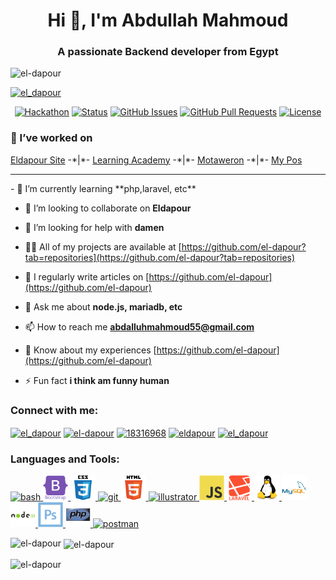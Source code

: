 <h1 align="center">Hi 👋, I'm Abdullah Mahmoud</h1>
<h3 align="center">A passionate Backend developer from Egypt</h3>

<p align="left"> <img src="https://komarev.com/ghpvc/?username=el-dapour&label=Profile%20views&color=0e75b6&style=flat" alt="el-dapour" /> </p>

<p align="left"> <a href="https://twitter.com/el_dapour" target="blank"><img src="https://img.shields.io/twitter/follow/el_dapour?logo=twitter&style=for-the-badge" alt="el_dapour" /></a> </p>


<div align="center">

[![Hackathon](https://img.shields.io/badge/hackathon-name-orange.svg)](http://hackathon.url.com)
[![Status](https://img.shields.io/badge/status-active-success.svg)]()
[![GitHub Issues](https://img.shields.io/github/issues/kylelobo/The-Documentation-Compendium.svg)](https://github.com/kylelobo/The-Documentation-Compendium/issues)
[![GitHub Pull Requests](https://img.shields.io/github/issues-pr/kylelobo/The-Documentation-Compendium.svg)](https://github.com/kylelobo/The-Documentation-Compendium/pulls)
[![License](https://img.shields.io/badge/license-MIT-blue.svg)](LICENSE.md)

</div>

<h3>🔭 I’ve worked on </h3>
<a href='https://github.com/el-dapour/lord'>Eldapour Site</a><span> -*|*- </span>
<a href='https://github.com/el-dapour/learning-academy'>Learning Academy</a><span> -*|*- </span>
<a href='https://github.com/el-dapour/motaweron'>Motaweron</a><span> -*|*- </span>
<a href='https://github.com/el-dapour/mypos'>My Pos</a>
<hr>
- 🌱 I’m currently learning **php,laravel, etc**

- 👯 I’m looking to collaborate on **Eldapour**

- 🤝 I’m looking for help with **damen**

- 👨‍💻 All of my projects are available at [https://github.com/el-dapour?tab=repositories](https://github.com/el-dapour?tab=repositories)

- 📝 I regularly write articles on [https://github.com/el-dapour](https://github.com/el-dapour)

- 💬 Ask me about **node.js, mariadb, etc**

- 📫 How to reach me **abdalluhmahmoud55@gmail.com**

- 📄 Know about my experiences [https://github.com/el-dapour](https://github.com/el-dapour)

- ⚡ Fun fact **i think am funny human**

<h3 align="left">Connect with me:</h3>
<p align="left">
<a href="https://twitter.com/el_dapour" target="blank"><img align="center" src="https://raw.githubusercontent.com/rahuldkjain/github-profile-readme-generator/master/src/images/icons/Social/twitter.svg" alt="el_dapour" height="30" width="40" /></a>
<a href="https://linkedin.com/in/el-dapour" target="blank"><img align="center" src="https://raw.githubusercontent.com/rahuldkjain/github-profile-readme-generator/master/src/images/icons/Social/linked-in-alt.svg" alt="el-dapour" height="30" width="40" /></a>
<a href="https://stackoverflow.com/users/18316968" target="blank"><img align="center" src="https://raw.githubusercontent.com/rahuldkjain/github-profile-readme-generator/master/src/images/icons/Social/stack-overflow.svg" alt="18316968" height="30" width="40" /></a>
<a href="https://fb.com/eldapour" target="blank"><img align="center" src="https://raw.githubusercontent.com/rahuldkjain/github-profile-readme-generator/master/src/images/icons/Social/facebook.svg" alt="eldapour" height="30" width="40" /></a>
<a href="https://instagram.com/el_dapour" target="blank"><img align="center" src="https://raw.githubusercontent.com/rahuldkjain/github-profile-readme-generator/master/src/images/icons/Social/instagram.svg" alt="el_dapour" height="30" width="40" /></a>
</p>

<h3 align="left">Languages and Tools:</h3>
 <a href="https://www.gnu.org/software/bash/" target="_blank" rel="noreferrer"> <img src="https://www.vectorlogo.zone/logos/gnu_bash/gnu_bash-icon.svg" alt="bash" width="40" height="40"/> </a> <a href="https://getbootstrap.com" target="_blank" rel="noreferrer"> <img src="https://raw.githubusercontent.com/devicons/devicon/master/icons/bootstrap/bootstrap-plain-wordmark.svg" alt="bootstrap" width="40" height="40"/> </a> <a href="https://www.w3schools.com/css/" target="_blank" rel="noreferrer"> <img src="https://raw.githubusercontent.com/devicons/devicon/master/icons/css3/css3-original-wordmark.svg" alt="css3" width="40" height="40"/> </a> <a href="https://git-scm.com/" target="_blank" rel="noreferrer"> <img src="https://www.vectorlogo.zone/logos/git-scm/git-scm-icon.svg" alt="git" width="40" height="40"/> </a> <a href="https://www.w3.org/html/" target="_blank" rel="noreferrer"> <img src="https://raw.githubusercontent.com/devicons/devicon/master/icons/html5/html5-original-wordmark.svg" alt="html5" width="40" height="40"/> </a> <a href="https://www.adobe.com/in/products/illustrator.html" target="_blank" rel="noreferrer"> <img src="https://www.vectorlogo.zone/logos/adobe_illustrator/adobe_illustrator-icon.svg" alt="illustrator" width="40" height="40"/> </a> <a href="https://developer.mozilla.org/en-US/docs/Web/JavaScript" target="_blank" rel="noreferrer"> <img src="https://raw.githubusercontent.com/devicons/devicon/master/icons/javascript/javascript-original.svg" alt="javascript" width="40" height="40"/> </a> <a href="https://laravel.com/" target="_blank" rel="noreferrer"> <img src="https://raw.githubusercontent.com/devicons/devicon/master/icons/laravel/laravel-plain-wordmark.svg" alt="laravel" width="40" height="40"/> </a> <a href="https://www.linux.org/" target="_blank" rel="noreferrer"> <img src="https://raw.githubusercontent.com/devicons/devicon/master/icons/linux/linux-original.svg" alt="linux" width="40" height="40"/> </a> <a href="https://www.mysql.com/" target="_blank" rel="noreferrer"> <img src="https://raw.githubusercontent.com/devicons/devicon/master/icons/mysql/mysql-original-wordmark.svg" alt="mysql" width="40" height="40"/> </a> <a href="https://nodejs.org" target="_blank" rel="noreferrer"> <img src="https://raw.githubusercontent.com/devicons/devicon/master/icons/nodejs/nodejs-original-wordmark.svg" alt="nodejs" width="40" height="40"/> </a> <a href="https://www.photoshop.com/en" target="_blank" rel="noreferrer"> <img src="https://raw.githubusercontent.com/devicons/devicon/master/icons/photoshop/photoshop-line.svg" alt="photoshop" width="40" height="40"/> </a> <a href="https://www.php.net" target="_blank" rel="noreferrer"> <img src="https://raw.githubusercontent.com/devicons/devicon/master/icons/php/php-original.svg" alt="php" width="40" height="40"/> </a> <a href="https://postman.com" target="_blank" rel="noreferrer"> <img src="https://www.vectorlogo.zone/logos/getpostman/getpostman-icon.svg" alt="postman" width="40" height="40"/> </a> </p>

<p><img align="left" src="https://github-readme-stats.vercel.app/api/top-langs?username=el-dapour&show_icons=true&locale=en&layout=compact" alt="el-dapour" /></p>

<p>&nbsp;<img align="center" src="https://github-readme-stats.vercel.app/api?username=el-dapour&show_icons=true&locale=en" alt="el-dapour" /></p>

<p><img align="center" src="https://github-readme-streak-stats.herokuapp.com/?user=el-dapour&" alt="el-dapour" /></p>
